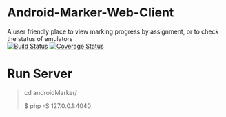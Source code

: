 # Android-Marker-Web-Client
A user friendly place to view marking progress by assignment, or to check the status of emulators<br/>
[![Build Status](https://travis-ci.com/OpenSauce-Wits/Android-Marker-Server.svg?branch=master)](https://travis-ci.com/OpenSauce-Wits/Android-Marker-Server)
[![Coverage Status](https://coveralls.io/repos/github/OpenSauce-Wits/Android-Marker-Server/badge.svg?branch=master)](https://coveralls.io/github/OpenSauce-Wits/Android-Marker-Server?branch=master)

# Run Server
> cd androidMarker/
>
> $ php -S 127.0.0.1:4040
